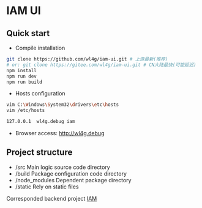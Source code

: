 # IAM UI

## Quick start

- Compile installation

```bash
git clone https://github.com/wl4g/iam-ui.git # 上游最新(推荐)
# or: git clone https://gitee.com/wl4g/iam-ui.git # CN大陆最快(可能延迟)
npm install
npm run dev
npm run build
```

- Hosts configuration

```bash
vim C:\Windows\System32\drivers\etc\hosts
vim /etc/hosts
```

```bash
127.0.0.1  wl4g.debug iam
```

- Browser access: http://wl4g.debug

## Project structure

- /src Main logic source code directory
- /build Package configuration code directory
- /node_modules Dependent package directory
- /static Rely on static files

Corresponded backend project [IAM](../../../iam)
